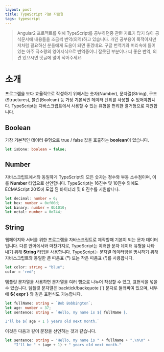 ```yaml
---
layout: post
title: TypeScript 기본 자료형
tags: typescript
---
```


> Angular2 프로젝트를 위해 TypeScript를 공부하던중 관련 자료가 많지 않아 공식문서에 내용들을 조금씩 번역(의역)하고 있습니다.
개인 공부용이 목적이지만 저처럼 필요하신 분들에게 도움이 되면 좋겠네요. 
구글 번역기와 머리속에 들어있는 아주 극소량의 영어지식으로 번역중이니 잘못된 부분이나 더 좋은 번역, 의견 있으시면 댓글에 많이 적어주세요. 

# 소개

프로그램을 보다 효율적으로 작성하기 위해서는 숫자(Number), 문자열(String), 구조(Structures), 불린(Boolean) 등 가장 기본적인 데이터 단위를 사용할 수 있어야합니다.
TypeScript는 자바스크립트에서 사용할 수 있는 유형을 편리한 열거형으로 지원합니다.

## Boolean

가장 기본적인 데이터 유형으로 true / false 값을 호출하는 **boolean**이 있습니다.

```typescript
let isDone: boolean = false;
```

## Number

자바스크립트에서와 동일하게 TypeScript의 모든 숫자는 정수와 부동 소수점이며, 이를 **Number** 타입으로 선언합니다.
TypeScript는 16진수 및 10진수 외에도 ECMAScript 2015에 도입 된 바이너리 및 8 진수를 지원합니다.

```typescript
let decimal: number = 6;
let hex: number = 0xf00d;
let binary: number = 0b1010;
let octal: number = 0o744;
```

## String

웹페이지와 서버를 위한 프로그램을 자바스크립트로 제작할때 기본이 되는 문자 데이터입니다.
다른 언어에서와 마찬가지로, TypeScript는 이러한 문자 데이터 유형을 나타 내기 위해 **String** 타입을 사용합니다.
TypeScript는 문자열 데이터임을 명시하기 위해 자바스크립트와 동일한 큰 따옴표 (**"**) 또는 작은 따옴표 (**'**)를 사용합니다.

```typescript
let color: string = "blue";
color = 'red';
```

템플릿 문자열을 사용하면 문자열을 여러 행으로 나누어 작성할 수 있고, 표현식을 넣을수 있습니다. 
템플릿 문자열은 backtick/backquote (**`**) 문자로 둘러싸여 있으며, 내부에 **${ expr }** 와 같은 표현식도 가능합니다.

```typescript
let fullName: string = `Bob Bobbington`;
let age: number = 37;
let sentence: string = `Hello, my name is ${ fullName }.

I'll be ${ age + 1 } years old next month.`
```

이것은 다음과 같이 문장을 선언하는 것과 같습니다.

```typescript
let sentence: string = "Hello, my name is " + fullName + ".\n\n" +
    "I'll be " + (age + 1) + " years old next month."
```
